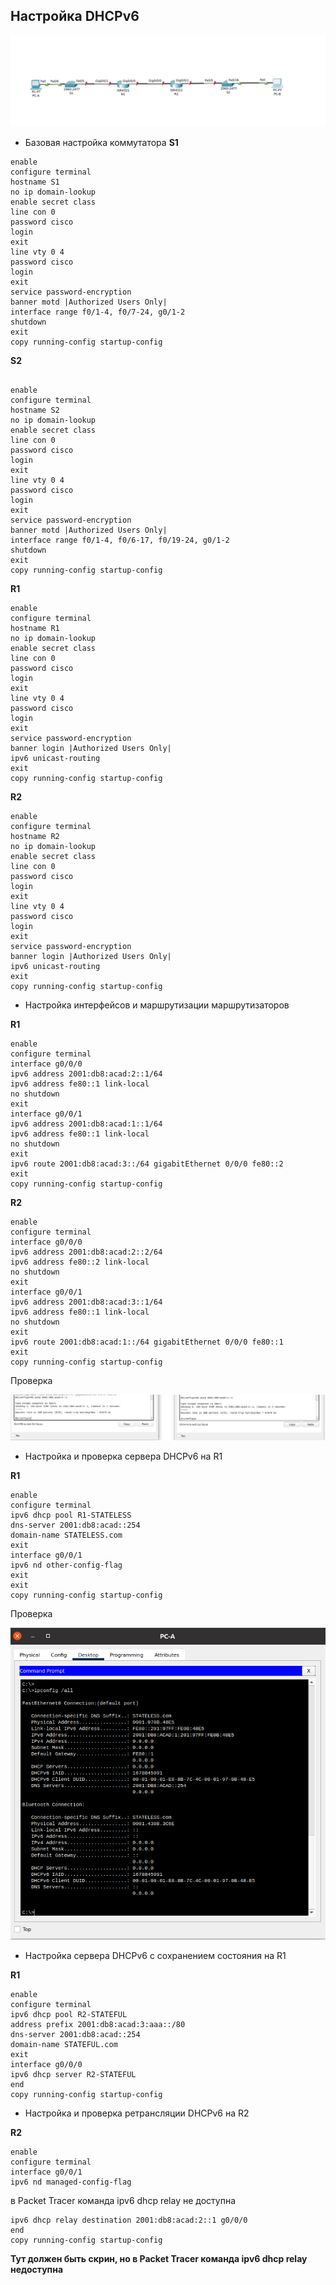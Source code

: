 ## Настройка DHCPv6 

![alt text](./otus-dz-8-topology.png "Топология")

- Базовая настройка коммутатора
**S1**

```
enable
configure terminal
hostname S1
no ip domain-lookup
enable secret class
line con 0
password cisco
login
exit
line vty 0 4
password cisco
login
exit
service password-encryption 
banner motd |Authorized Users Only|
interface range f0/1-4, f0/7-24, g0/1-2
shutdown
exit
copy running-config startup-config

```

**S2**

```

enable
configure terminal
hostname S2
no ip domain-lookup
enable secret class
line con 0
password cisco
login
exit
line vty 0 4
password cisco
login
exit
service password-encryption 
banner motd |Authorized Users Only|
interface range f0/1-4, f0/6-17, f0/19-24, g0/1-2
shutdown
exit
copy running-config startup-config

```

**R1**

```
enable
configure terminal
hostname R1
no ip domain-lookup
enable secret class
line con 0
password cisco
login
exit
line vty 0 4
password cisco
login
exit
service password-encryption 
banner login |Authorized Users Only|
ipv6 unicast-routing 
exit
copy running-config startup-config 

```

**R2**

```
enable
configure terminal
hostname R2
no ip domain-lookup
enable secret class
line con 0
password cisco
login
exit
line vty 0 4
password cisco
login
exit
service password-encryption 
banner login |Authorized Users Only|
ipv6 unicast-routing 
exit
copy running-config startup-config 

```

- Настройка интерфейсов и маршрутизации маршрутизаторов

**R1**

```
enable
configure terminal
interface g0/0/0
ipv6 address 2001:db8:acad:2::1/64
ipv6 address fe80::1 link-local 
no shutdown
exit
interface g0/0/1
ipv6 address 2001:db8:acad:1::1/64
ipv6 address fe80::1 link-local 
no shutdown
exit
ipv6 route 2001:db8:acad:3::/64 gigabitEthernet 0/0/0 fe80::2
exit
copy running-config startup-config 

```

**R2**

```
enable
configure terminal
interface g0/0/0
ipv6 address 2001:db8:acad:2::2/64
ipv6 address fe80::2 link-local 
no shutdown
exit
interface g0/0/1
ipv6 address 2001:db8:acad:3::1/64
ipv6 address fe80::1 link-local 
no shutdown
exit
ipv6 route 2001:db8:acad:1::/64 gigabitEthernet 0/0/0 fe80::1
exit
copy running-config startup-config 

```

Проверка

![alt text](./otus-dz-8-ping-check.png "Ping check")

- Настройка и проверка сервера DHCPv6 на R1

**R1**

```
enable
configure terminal
ipv6 dhcp pool R1-STATELESS
dns-server 2001:db8:acad::254
domain-name STATELESS.com
exit
interface g0/0/1
ipv6 nd other-config-flag 
exit
exit
copy running-config startup-config 

```

Проверка

![alt text](./otus-dz-8-stateless.png "Stateless check")

- Настройка сервера DHCPv6 с сохранением состояния на R1

**R1**

```
enable 
configure terminal
ipv6 dhcp pool R2-STATEFUL
address prefix 2001:db8:acad:3:aaa::/80
dns-server 2001:db8:acad::254
domain-name STATEFUL.com
exit
interface g0/0/0
ipv6 dhcp server R2-STATEFUL
end
copy running-config startup-config 
```

- Настройка и проверка ретрансляции DHCPv6 на R2

**R2**

```
enable
configure terminal 
interface g0/0/1
ipv6 nd managed-config-flag
```

в Packet Tracer команда ipv6 dhcp relay не доступна
```
ipv6 dhcp relay destination 2001:db8:acad:2::1 g0/0/0 
end
copy running-config startup-config 
```

**Тут должен быть скрин, но в Packet Tracer команда ipv6 dhcp relay недоступна**